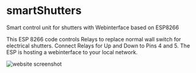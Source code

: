 # smartShutters
Smart control unit for shutters with Webinterface based on ESP8266

This ESP 8266 code controls Relays to replace normal wall switch for electrical shutters. Connect Relays for Up and Down to Pins 4 and 5. The ESP is hosting a webinterface to your local network.

![website screenshot](https://imgur.com/a/TQq8mjk)
